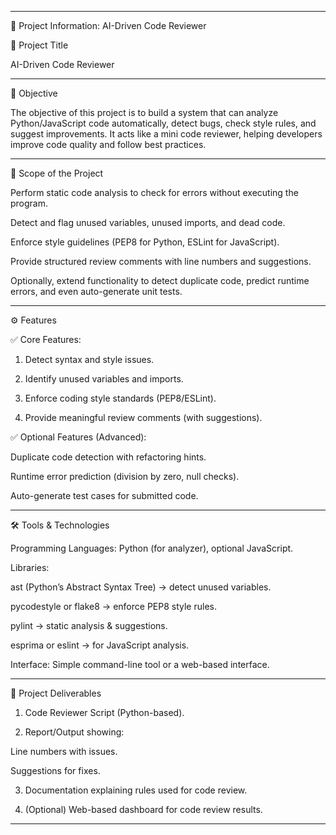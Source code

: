 


---

📘 Project Information: AI-Driven Code Reviewer

📝 Project Title

AI-Driven Code Reviewer


---

🎯 Objective

The objective of this project is to build a system that can analyze Python/JavaScript code automatically, detect bugs, check style rules, and suggest improvements.
It acts like a mini code reviewer, helping developers improve code quality and follow best practices.


---

📌 Scope of the Project

Perform static code analysis to check for errors without executing the program.

Detect and flag unused variables, unused imports, and dead code.

Enforce style guidelines (PEP8 for Python, ESLint for JavaScript).

Provide structured review comments with line numbers and suggestions.

Optionally, extend functionality to detect duplicate code, predict runtime errors, and even auto-generate unit tests.



---

⚙️ Features

✅ Core Features:

1. Detect syntax and style issues.


2. Identify unused variables and imports.


3. Enforce coding style standards (PEP8/ESLint).


4. Provide meaningful review comments (with suggestions).



✅ Optional Features (Advanced):

Duplicate code detection with refactoring hints.

Runtime error prediction (division by zero, null checks).

Auto-generate test cases for submitted code.



---

🛠️ Tools & Technologies

Programming Languages: Python (for analyzer), optional JavaScript.

Libraries:

ast (Python’s Abstract Syntax Tree) → detect unused variables.

pycodestyle or flake8 → enforce PEP8 style rules.

pylint → static analysis & suggestions.

esprima or eslint → for JavaScript analysis.


Interface: Simple command-line tool or a web-based interface.



---

📂 Project Deliverables

1. Code Reviewer Script (Python-based).


2. Report/Output showing:

Line numbers with issues.

Suggestions for fixes.



3. Documentation explaining rules used for code review.


4. (Optional) Web-based dashboard for code review results.




---


